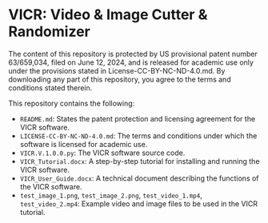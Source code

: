# VICR: Video & Image Cutter & Randomizer

The content of this repository is protected by US provisional patent number 63/659,034, filed on June 12, 2024, and is released for academic use only under the provisions stated in License-CC-BY-NC-ND-4.0.md. By downloading any part of this repository, you agree to the terms and conditions stated therein.

This repository contains the following:
- `README.md`: States the patent protection and licensing agreement for the VICR software.
- `LICENSE-CC-BY-NC-ND-4.0.md`: The terms and conditions under which the software is licensed for academic use.
- `VICR.V.1.0.0.py`: The VICR software source code.
- `VICR_Tutorial.docx`: A step-by-step tutorial for installing and running the VICR software.
- `VICR_User_Guide.docx`: A technical document describing the functions of the VICR software.
- `test_image_1.png`, `test_image_2.png`, `test_video_1.mp4`, `test_video_2.mp4`: Example video and image files to be used in the VICR tutorial.


